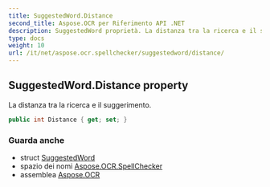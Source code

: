 ```yaml
---
title: SuggestedWord.Distance
second_title: Aspose.OCR per Riferimento API .NET
description: SuggestedWord proprietà. La distanza tra la ricerca e il suggerimento.
type: docs
weight: 10
url: /it/net/aspose.ocr.spellchecker/suggestedword/distance/
---
```

## SuggestedWord.Distance property

La distanza tra la ricerca e il suggerimento.

```csharp
public int Distance { get; set; }
```

### Guarda anche

* struct [SuggestedWord](../)
* spazio dei nomi [Aspose.OCR.SpellChecker](../../suggestedword/)
* assemblea [Aspose.OCR](../../../)


